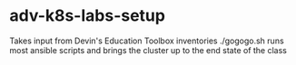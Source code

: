 # adv-k8s-labs-setup

Takes input from Devin's Education Toolbox inventories
./gogogo.sh runs most ansible scripts and brings the cluster up to the end state of the class
